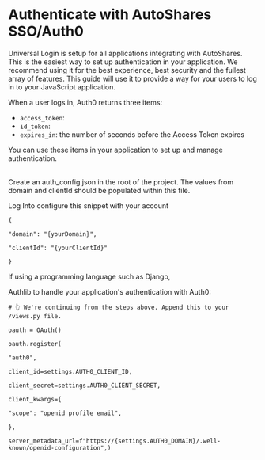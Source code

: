 # Authenticate with AutoShares SSO/Auth0

Universal Login is setup for all applications integrating with AutoShares. This is the easiest way to set up authentication in your application. We recommend using it for the best experience, best security and the fullest array of features. This guide will use it to provide a way for your users to log in to your JavaScript application.

&#x20;

When a user logs in, Auth0 returns three items:

* `access_token`: &#x20;
* `id_token`:
* `expires_in`: the number of seconds before the Access Token expires

You can use these items in your application to set up and manage authentication.

\
Create an auth\_config.json in the root of the project. The values from domain and clientId should be populated within this file.

Log Into configure this snippet with your account

`{`

&#x20; `"domain": "{yourDomain}",`

&#x20; `"clientId": "{yourClientId}"`

`}`

&#x20;

If using a programming language such as Django,

Authlib to handle your application's authentication with Auth0:

`# 👆 We're continuing from the steps above. Append this to your /views.py file.`

`oauth = OAuth()`

`oauth.register(`

&#x20;   `"auth0",`

&#x20;   `client_id=settings.AUTH0_CLIENT_ID,`

&#x20;   `client_secret=settings.AUTH0_CLIENT_SECRET,`

&#x20;   `client_kwargs={`

&#x20;       `"scope": "openid profile email",`

&#x20;   `},`

`server_metadata_url=f"https://{settings.AUTH0_DOMAIN}/.well-known/openid-configuration",)`

